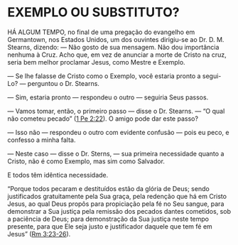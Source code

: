 # EXEMPLO OU SUBSTITUTO? 

HÁ ALGUM TEMPO, no final de uma pregação do evangelho em Germantown, nos Estados Unidos, um dos ouvintes dirigiu-se ao Dr. D. M. Stearns, dizendo: — Não gosto de sua mensagem. Não dou importância nenhuma à Cruz. Acho que, em vez de anunciar a morte de Cristo na cruz, seria bem melhor proclamar Jesus, como Mestre e Exemplo.

— Se lhe falasse de Cristo como o Exemplo, você estaria pronto a segui-Lo? — perguntou o Dr. Stearns.

— Sim, estaria pronto — respondeu o outro — seguiria Seus passos.

— Vamos tomar, então, o primeiro passo — disse o Dr. Stearns. — “O qual não cometeu pecado” ([1 Pe 2:22](http://bibliaonline.com.br/acf/1pe/2/22)). O amigo pode dar este passo?

— Isso não — respondeu o outro com evidente confusão — pois eu peco, e confesso a minha falta.

— Neste caso — disse o Dr. Sterns, — sua primeira necessidade quanto a Cristo, não é como Exemplo, mas sim como Salvador.

E todos têm idêntica necessidade.

“Porque todos pecaram e destituídos estão da glória de Deus; sendo justificados gratuitamente pela Sua graça, pela redenção que há em Cristo Jesus, ao qual Deus propôs para propiciação pela fé no Seu sangue, para demonstrar a Sua justiça pela remissão dos pecados dantes cometidos, sob a paciência de Deus; para demonstração da Sua justiça neste tempo presente, para que Ele seja justo e justificador daquele que tem fé em Jesus” ([Rm 3:23-26](http://bibliaonline.com.br/acf/rm/3/23-26)).